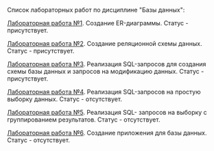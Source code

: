 Список лабораторных работ по дисциплине "Базы данных":

[Лабораторная работа №1](https://github.com/oooNAKooo/BSUIR/tree/main/6%20sem/BD/lab_1). Создание ER-диаграммы. Статус - присутствует.

[Лабораторная работа №2](https://github.com/oooNAKooo/BSUIR/tree/main/6%20sem/BD/lab_2). Создание реляционной схемы данных. Статус - присутствует.

[Лабораторная работа №3](https://github.com/oooNAKooo/BSUIR/tree/main/6%20sem/BD/lab_3). Реализация SQL-запросов для создания схемы базы данных и запросов на модификацию данных. Статус - присутствует.

[Лабораторная работа №4](https://github.com/oooNAKooo/BSUIR/tree/main/6%20sem/BD/lab_4). Реализация SQL-запросов на простую выборку данных. Статус - отсутствует.

[Лабораторная работа №5](https://github.com/oooNAKooo/BSUIR/tree/main/6%20sem/BD/lab_5). Реализация SQL- запросов на выборку с группированием результатов. Статус - отсутствует.

[Лабораторная работа №6](https://github.com/oooNAKooo/BSUIR/tree/main/6%20sem/BD/lab_6). Создание приложения для базы данных. Статус - отсутствует.
